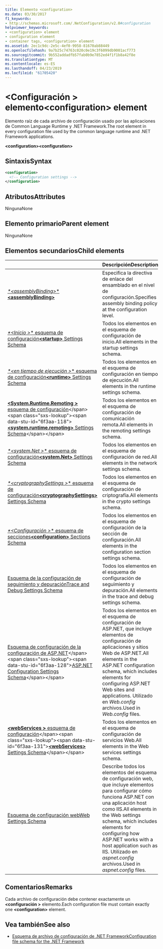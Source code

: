 ```yaml
---
title: Elemento <configuration>
ms.date: 03/30/2017
f1_keywords:
- http://schemas.microsoft.com/.NetConfiguration/v2.0#configuration
helpviewer_keywords:
- <configuration> element
- configuration element
- container tags, <configuration> element
ms.assetid: 2ec1c9dc-2e5c-4ef0-9958-81670ab88449
ms.openlocfilehash: 9a7b25c74763c020c0e19c3f6099db9001acf773
ms.sourcegitcommit: 9b552addadfb57fab0b9e7852ed4f1f1b8a42f8e
ms.translationtype: MT
ms.contentlocale: es-ES
ms.lasthandoff: 04/23/2019
ms.locfileid: "61705420"
---
```

# <a name="configuration-element"></a><span data-ttu-id="6f3aa-102">\<Configuración > elemento</span><span class="sxs-lookup"><span data-stu-id="6f3aa-102">\<configuration> element</span></span>

<span data-ttu-id="6f3aa-103">Elemento raíz de cada archivo de configuración usado por las aplicaciones de Common Language Runtime y .NET Framework.</span><span class="sxs-lookup"><span data-stu-id="6f3aa-103">The root element in every configuration file used by the common language runtime and .NET Framework applications.</span></span>

<span data-ttu-id="6f3aa-104">**\<configuration>**</span><span class="sxs-lookup"><span data-stu-id="6f3aa-104">**\<configuration>**</span></span>

## <a name="syntax"></a><span data-ttu-id="6f3aa-105">Sintaxis</span><span class="sxs-lookup"><span data-stu-id="6f3aa-105">Syntax</span></span>

```xml
<configuration>
  <!-- Configuration settings -->
</configuration>
```

## <a name="attributes"></a><span data-ttu-id="6f3aa-106">Atributos</span><span class="sxs-lookup"><span data-stu-id="6f3aa-106">Attributes</span></span>

<span data-ttu-id="6f3aa-107">Ninguna</span><span class="sxs-lookup"><span data-stu-id="6f3aa-107">None</span></span>

## <a name="parent-element"></a><span data-ttu-id="6f3aa-108">Elemento primario</span><span class="sxs-lookup"><span data-stu-id="6f3aa-108">Parent element</span></span>

<span data-ttu-id="6f3aa-109">Ninguna</span><span class="sxs-lookup"><span data-stu-id="6f3aa-109">None</span></span>

## <a name="child-elements"></a><span data-ttu-id="6f3aa-110">Elementos secundarios</span><span class="sxs-lookup"><span data-stu-id="6f3aa-110">Child elements</span></span>

|     | <span data-ttu-id="6f3aa-111">Descripción</span><span class="sxs-lookup"><span data-stu-id="6f3aa-111">Description</span></span> |
| --- | ----------- |
| [<span data-ttu-id="6f3aa-112"> *\*\<assemblyBinding>** </span><span class="sxs-lookup"><span data-stu-id="6f3aa-112">**\<assemblyBinding>**</span></span>](~/docs/framework/configure-apps/file-schema/assemblybinding-element-for-configuration.md) | <span data-ttu-id="6f3aa-113">Especifica la directiva de enlace del ensamblado en el nivel de configuración.</span><span class="sxs-lookup"><span data-stu-id="6f3aa-113">Specifies assembly binding policy at the configuration level.</span></span>|
| [<span data-ttu-id="6f3aa-114"> *\*\<Inicio >** esquema de configuración</span><span class="sxs-lookup"><span data-stu-id="6f3aa-114">**\<startup>** Settings Schema</span></span>](~/docs/framework/configure-apps/file-schema/startup/index.md) | <span data-ttu-id="6f3aa-115">Todos los elementos en el esquema de configuración de inicio.</span><span class="sxs-lookup"><span data-stu-id="6f3aa-115">All elements in the startup settings schema.</span></span> |
| [<span data-ttu-id="6f3aa-116"> *\*\<en tiempo de ejecución >** esquema de configuración</span><span class="sxs-lookup"><span data-stu-id="6f3aa-116">**\<runtime>** Settings Schema</span></span>](~/docs/framework/configure-apps/file-schema/runtime/index.md) | <span data-ttu-id="6f3aa-117">Todos los elementos en el esquema de configuración en tiempo de ejecución.</span><span class="sxs-lookup"><span data-stu-id="6f3aa-117">All elements in the runtime settings schema.</span></span> |
| <span data-ttu-id="6f3aa-118">[ **\<System.Runtime.Remoting >** esquema de configuración](https://docs.microsoft.com/previous-versions/dotnet/netframework-4.0/z415cf9a(v=vs.100))</span><span class="sxs-lookup"><span data-stu-id="6f3aa-118">[**\<system.runtime.remoting>** Settings Schema](https://docs.microsoft.com/previous-versions/dotnet/netframework-4.0/z415cf9a(v=vs.100))</span></span> | <span data-ttu-id="6f3aa-119">Todos los elementos en el esquema de configuración de comunicación remota.</span><span class="sxs-lookup"><span data-stu-id="6f3aa-119">All elements in the remoting settings schema.</span></span> |
| [<span data-ttu-id="6f3aa-120"> *\*\<system.Net >** esquema de configuración</span><span class="sxs-lookup"><span data-stu-id="6f3aa-120">**\<system.Net>** Settings Schema</span></span>](~/docs/framework/configure-apps/file-schema/network/index.md) | <span data-ttu-id="6f3aa-121">Todos los elementos en el esquema de configuración de red.</span><span class="sxs-lookup"><span data-stu-id="6f3aa-121">All elements in the network settings schema.</span></span> |
| [<span data-ttu-id="6f3aa-122"> *\*\<cryptographySettings >** esquema de configuración</span><span class="sxs-lookup"><span data-stu-id="6f3aa-122">**\<cryptographySettings>** Settings Schema</span></span>](~/docs/framework/configure-apps/file-schema/cryptography/index.md) | <span data-ttu-id="6f3aa-123">Todos los elementos en el esquema de configuración de criptografía.</span><span class="sxs-lookup"><span data-stu-id="6f3aa-123">All elements in the crypto settings schema.</span></span> |
| [<span data-ttu-id="6f3aa-124"> *\*\<Configuración >** esquema de secciones</span><span class="sxs-lookup"><span data-stu-id="6f3aa-124">**\<configuration>** Sections Schema</span></span>](~/docs/framework/configure-apps/file-schema/configuration-sections-schema.md) | <span data-ttu-id="6f3aa-125">Todos los elementos en el esquema de configuración de la sección de configuración.</span><span class="sxs-lookup"><span data-stu-id="6f3aa-125">All elements in the configuration section settings schema.</span></span> |
| [<span data-ttu-id="6f3aa-126">Esquema de la configuración de seguimiento y depuración</span><span class="sxs-lookup"><span data-stu-id="6f3aa-126">Trace and Debug Settings Schema</span></span>](~/docs/framework/configure-apps/file-schema/trace-debug/index.md) | <span data-ttu-id="6f3aa-127">Todos los elementos en el esquema de configuración de seguimiento y depuración.</span><span class="sxs-lookup"><span data-stu-id="6f3aa-127">All elements in the trace and debug settings schema.</span></span> |
| <span data-ttu-id="6f3aa-128">[Esquema de configuración de la configuración de ASP.NET](https://docs.microsoft.com/previous-versions/dotnet/netframework-4.0/b5ysx397(v=vs.100))</span><span class="sxs-lookup"><span data-stu-id="6f3aa-128">[ASP.NET Configuration Settings Schema](https://docs.microsoft.com/previous-versions/dotnet/netframework-4.0/b5ysx397(v=vs.100))</span></span> | <span data-ttu-id="6f3aa-129">Todos los elementos en el esquema de configuración de ASP.NET, que incluye elementos de configuración de aplicaciones y sitios Web de ASP.NET.</span><span class="sxs-lookup"><span data-stu-id="6f3aa-129">All elements in the ASP.NET configuration schema, which includes elements for configuring ASP.NET Web sites and applications.</span></span> <span data-ttu-id="6f3aa-130">Utilizado en *Web.config* archivos.</span><span class="sxs-lookup"><span data-stu-id="6f3aa-130">Used in *Web.config* files.</span></span> |
| <span data-ttu-id="6f3aa-131">[ **\<webServices >** esquema de configuración](https://docs.microsoft.com/previous-versions/dotnet/netframework-4.0/cctwteet(v=vs.100))</span><span class="sxs-lookup"><span data-stu-id="6f3aa-131">[**\<webServices>** Settings Schema](https://docs.microsoft.com/previous-versions/dotnet/netframework-4.0/cctwteet(v=vs.100))</span></span> | <span data-ttu-id="6f3aa-132">Todos los elementos en el esquema de configuración de servicios Web.</span><span class="sxs-lookup"><span data-stu-id="6f3aa-132">All elements in the Web services settings schema.</span></span> |
| [<span data-ttu-id="6f3aa-133">Esquema de configuración web</span><span class="sxs-lookup"><span data-stu-id="6f3aa-133">Web Settings Schema</span></span>](~/docs/framework/configure-apps/file-schema/web/index.md) | <span data-ttu-id="6f3aa-134">Describe todos los elementos del esquema de configuración web, que incluye elementos para configurar cómo funciona ASP.NET con una aplicación host como IIS.</span><span class="sxs-lookup"><span data-stu-id="6f3aa-134">All elements in the Web settings schema, which includes elements for configuring how ASP.NET works with a host application such as IIS.</span></span> <span data-ttu-id="6f3aa-135">Utilizado en *aspnet.config* archivos.</span><span class="sxs-lookup"><span data-stu-id="6f3aa-135">Used in *aspnet.config* files.</span></span> |

## <a name="remarks"></a><span data-ttu-id="6f3aa-136">Comentarios</span><span class="sxs-lookup"><span data-stu-id="6f3aa-136">Remarks</span></span>

<span data-ttu-id="6f3aa-137">Cada archivo de configuración debe contener exactamente un  **\<configuración >** elemento.</span><span class="sxs-lookup"><span data-stu-id="6f3aa-137">Each configuration file must contain exactly one **\<configuration>** element.</span></span>

## <a name="see-also"></a><span data-ttu-id="6f3aa-138">Vea también</span><span class="sxs-lookup"><span data-stu-id="6f3aa-138">See also</span></span>

- [<span data-ttu-id="6f3aa-139">Esquema de archivo de configuración de .NET Framework</span><span class="sxs-lookup"><span data-stu-id="6f3aa-139">Configuration file schema for the .NET Framework</span></span>](~/docs/framework/configure-apps/file-schema/index.md)
